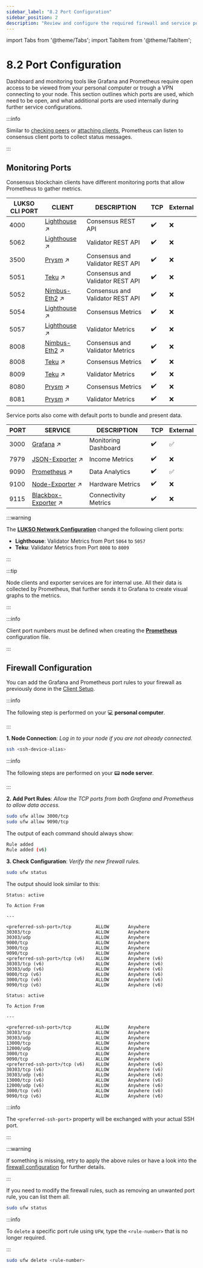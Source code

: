 ```yaml
---
sidebar_label: "8.2 Port Configuration"
sidebar_position: 2
description: "Review and configure the required firewall and service ports to enable secure access to Grafana, Prometheus, and LUKSO node monitoring tools."
---
```


import Tabs from '@theme/Tabs';
import TabItem from '@theme/TabItem';

# 8.2 Port Configuration

Dashboard and monitoring tools like Grafana and Prometheus require open access to be viewed from your personal computer or trough a VPN connecting to your node. This section outlines which ports are used, which need to be open, and what additional ports are used internally during further service configurations.

:::info

Similar to [checking peers](/docs/guides/modifications/peer-count-limits.md#1-check-peer-connections) or [attaching clients](/docs/guides/maintenance/problem-scanning.md#attach-execution-clients), Prometheus can listen to consensus client ports to collect status messages.

:::

## Monitoring Ports

Consensus blockchain clients have different monitoring ports that allow Prometheus to gather metrics.

| LUKSO CLI PORT | CLIENT          | DESCRIPTION                      | TCP | External |
| -------------- | --------------- | -------------------------------- | --- | -------- |
| 4000           | [Lighthouse] ↗  | Consensus REST API               | ✔️  | ❌       |
| 5062           | [Lighthouse] ↗  | Validator REST API               | ✔️  | ❌       |
| 3500           | [Prysm] ↗       | Consensus and Validator REST API | ✔️  | ❌       |
| 5051           | [Teku] ↗        | Consensus and Validator REST API | ✔️  | ❌       |
| 5052           | [Nimbus-Eth2] ↗ | Consensus and Validator REST API | ✔️  | ❌       |
| 5054           | [Lighthouse] ↗  | Consensus Metrics                | ✔️  | ❌       |
| 5057           | [Lighthouse] ↗  | Validator Metrics                | ✔️  | ❌       |
| 8008           | [Nimbus-Eth2] ↗ | Consensus and Validator Metrics  | ✔️  | ❌       |
| 8008           | [Teku] ↗        | Consensus Metrics                | ✔️  | ❌       |
| 8009           | [Teku] ↗        | Validator Metrics                | ✔️  | ❌       |
| 8080           | [Prysm] ↗       | Consensus Metrics                | ✔️  | ❌       |
| 8081           | [Prysm] ↗       | Validator Metrics                | ✔️  | ❌       |

Service ports also come with default ports to bundle and present data.

| PORT | SERVICE               | DESCRIPTION          | TCP | External |
| ---- | --------------------- | -------------------- | --- | -------- |
| 3000 | [Grafana] ↗           | Monitoring Dashboard | ✔️  | ✅       |
| 7979 | [JSON-Exporter] ↗     | Income Metrics       | ✔️  | ❌       |
| 9090 | [Prometheus] ↗        | Data Analytics       | ✔️  | ✅       |
| 9100 | [Node-Exporter] ↗     | Hardware Metrics     | ✔️  | ❌       |
| 9115 | [Blackbox-Exporter] ↗ | Connectivity Metrics | ✔️  | ❌       |

:::warning

The [**LUKSO Network Configuration**](https://github.com/lukso-network/network-configs/tree/main) changed the following client ports:

- **Lighthouse**: Validator Metrics from Port `5064` to `5057`
- **Teku**: Validator Metrics from Port `8008` to `8009`

:::

:::tip

Node clients and exporter services are for internal use. All their data is collected by Prometheus, that further sends it to Grafana to create visual graphs to the metrics.

:::

:::info

Client port numbers must be defined when creating the [**Prometheus**](/docs/guides/monitoring/prometheus.md) configuration file.

:::

## Firewall Configuration

You can add the Grafana and Prometheus port rules to your firewall as previously done in the [Client Setup](/docs/guides/client-setup/firewall-settings.md).

:::info

The following step is performed on your 💻 **personal computer**.

:::

**1. Node Connection**: _Log in to your node if you are not already connected._

```sh
ssh <ssh-device-alias>
```

:::info

The following steps are performed on your 📟 **node server**.

:::

**2. Add Port Rules**: _Allow the TCP ports from both Grafana and Prometheus to allow data access._

```sh
sudo ufw allow 3000/tcp
sudo ufw allow 9090/tcp
```

The output of each command should always show:

```sh
Rule added
Rule added (v6)
```

**3. Check Configuration**: _Verify the new firewall rules._

```sh
sudo ufw status
```

The output should look similar to this:

<Tabs>
<TabItem value="lh-teku-nimbus" label="Execution Client + Lighthouse, Teku, or Nimbus-Eth2">

```text
Status: active

To Action From

---

<preferred-ssh-port>/tcp         ALLOW       Anywhere
30303/tcp                        ALLOW       Anywhere
30303/udp                        ALLOW       Anywhere
9000/tcp                         ALLOW       Anywhere
3000/tcp                         ALLOW       Anywhere
9090/tcp                         ALLOW       Anywhere
<preferred-ssh-port>/tcp (v6)    ALLOW       Anywhere (v6)
30303/tcp (v6)                   ALLOW       Anywhere (v6)
30303/udp (v6)                   ALLOW       Anywhere (v6)
9000/tcp (v6)                    ALLOW       Anywhere (v6)
3000/tcp (v6)                    ALLOW       Anywhere (v6)
9090/tcp (v6)                    ALLOW       Anywhere (v6)
```

</TabItem> 
<TabItem value="prysm" label="Execution Client + Prysm">

```text
Status: active

To Action From

---

<preferred-ssh-port>/tcp         ALLOW       Anywhere
30303/tcp                        ALLOW       Anywhere
30303/udp                        ALLOW       Anywhere
13000/tcp                        ALLOW       Anywhere
12000/udp                        ALLOW       Anywhere
3000/tcp                         ALLOW       Anywhere
9090/tcp                         ALLOW       Anywhere
<preferred-ssh-port>/tcp (v6)    ALLOW       Anywhere (v6)
30303/tcp (v6)                   ALLOW       Anywhere (v6)
30303/udp (v6)                   ALLOW       Anywhere (v6)
13000/tcp (v6)                   ALLOW       Anywhere (v6)
12000/udp (v6)                   ALLOW       Anywhere (v6)
3000/tcp (v6)                    ALLOW       Anywhere (v6)
9090/tcp (v6)                    ALLOW       Anywhere (v6)
```

</TabItem> 
</Tabs>

:::info

The `<preferred-ssh-port>` property will be exchanged with your actual SSH port.

:::

:::warning

If something is missing, retry to apply the above rules or have a look into the [firewall configuration](/docs/guides/system-setup/firewall-configuration.md) for further details.

:::

If you need to modify the firewall rules, such as removing an unwanted port rule, you can list them all.

```sh
sudo ufw status
```

:::info

To `delete` a specific port rule using `UFW`, type the `<rule-number>` that is no longer required.

:::

```sh
sudo ufw delete <rule-number>
```

[Lighthouse]: https://lighthouse-book.sigmaprime.io/api_metrics.html
[Prysm]: https://prysm.offchainlabs.com/docs/monitoring-alerts-metrics/grafana-dashboard/
[Teku]: https://docs.teku.consensys.io/how-to/monitor/use-metrics
[Nimbus-Eth2]: https://nimbus.guide/options.html
[Grafana]: https://grafana.com/docs/grafana/latest/setup-grafana/configure-grafana/#http_port
[Prometheus]: https://prometheus.io/docs/introduction/first_steps/
[JSON-Exporter]: https://github.com/prometheus-community/json_exporter
[Node-Exporter]: https://github.com/prometheus/node_exporter
[Blackbox-Exporter]: https://github.com/prometheus/blackbox_exporter

